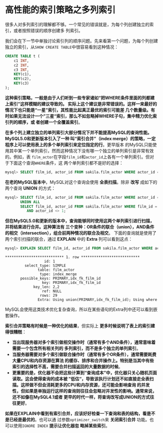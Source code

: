 高性能的索引策略之多列索引
================================================================================
很多人对多列索引的理解都不够。一个常见的错误就是，为每个列创建独立的索引，或者按照错误的顺序创建多
列索引。

我们会在下一节中单独讨论索引列的顺序问题。先来看第一个问题，为每个列创建独立的索引，从`SHOW CREATE
TABLE`中很容易看到这种情况：
```sql
CREATE TABLE t (
    c1 INT,
    c2 INT,
    c3 INT,
    KEY(c1),
    KEY(c2),
    KEY(c3)
);
```
**这种索引策略，一般是由于人们听到一些专家诸如“把WHERE条件里面的列都建上索引”这样模糊的建议导致的。
实际上这个建议是非常错误的。这样一来最好的情况下也只能是“一星”索引，其性能比起真正最优的索引可能差
几个数量级。有时如果无法设计一个”三星“索引，那么不如忽略掉WHERE子句，集中精力优化索引列的顺序，或
者创建一个全覆盖索引**。

**在多个列上建立独立的单列索引大部分情况下并不能提高MySQL的查询性能。MySQL5.0和更新版本引入了一种
叫“索引合并”（index merge）的策略，一定程序上可以使用表上的多个单列索引来定位指定的行**。更早版本
的MySQL只能使用其中某一个单列索引，然而这种情况下没有哪一个独立的单列索引是非常有效的。例如，表
`film_actor`在字段`film_id`和`actor_id`上各有一个单列索引。但对于下面这个查询`WHERE`条件，这
两个单列索引都不是好的选择：
```sql
mysql> SELECT film_id, actor_id FROM sakila.film_actor WHERE actor_id = 1 OR film_id = 1;
```
**在老的MySQL版本中**，MySQL对这个查询会使用 **全表扫描**。除非 **改写** 成如下的两个查询
**UNION** 的方式：
```sql
mysql> SELECT film_id, actor_id FROM sakila.film_actor WHERE actor_id = 1
       UNION ALL
       SELECT film_id, actor_id FROM sakila.film_actor WHERE film_id = 1
          AND actor_id <> 1;
```
**但在MySQL5.0和更新的版本中，查询能够同时使用这两个单列索引进行扫描，并将结果进行合并。这种算法有
三个变种：OR条件的联合（union），AND条件的相交（intersection），组合前两种情况的联合及相交**。
下面的查询就是使用了两个索引扫描的联合，通过 **EXPLAIN** 中的 **Extra** 列可以看到这点：
```sql
mysql> EXPLAIN SELECT film_id, actor_id FROM sakila.film_actor WHERE actor_id = 1 OR film_id = 1 \G
```
```
*************************** 1. row ***************************
                  id: 1
         select_type: SIMPLE
               table: film_actor
                type: index_merge
       possible_keys: PRIMARY,idx_fk_film_id
                 key: PRIMARY,idx_fk_film_id
             key_len: 2,2
                 ref: NULL
                rows: 29
               Extra: Using union(PRIMARY,idx_fk_film_id); Using where
```
MySQL会使用这类技术优化复杂查询，所以在某些语句的Extra列中还可以看到嵌套操作。

**索引合并策略有时候是一种优化的结果**，但实际上 **更多时候说明了表上的索引建得很糟糕**：
+ **当出现服务器对多个索引做相交操作时（通常有多个AND条件），通常意味着需要一个包含所有相关列的
多列索引，而不是多个独立的单列索引**。
+ **当服务器需要对多个索引做联合操作时（通常有多个OR条件），通常需要耗费大量CPU和内存资源在算法
的缓存、排序和合并操作上。特别是当其中有些索引的选择性不高，需要合并扫描返回的大量数据的时候**。
+ **更重要的是，优化器不会把这些计算到“查询成本”中，优化器只关心随机页面读取。这会使得查询的成本被
”低估“，导致该执行计划还不如直接走全表扫描。这样做不但会消耗更多的CPU和内存资源，还可能会影响查询
的并发性，但如果是单独运行这样的查询则往往会忽略对并发性的影响。通常来说，还不如像在MySQL4.1或者
更早的时代一样，将查询改写成UNION的方式往往更好**。

**如果在EXPLAIN中看到有索引合并，应该好好检查一下查询和表的结构，看是不是已经是最优的**。也可以通
过参数`optimizer_switch`来 **关闭索引合并** 功能。也可以使用`IGNORE INDEX` **提示让优化器忽
略掉某些索引**。

